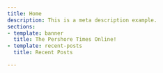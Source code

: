 ```yaml
---
title: Home
description: This is a meta description example.
sections:
- template: banner
  title: The Pershore Times Online!
- template: recent-posts
  title: Recent Posts

---
```

